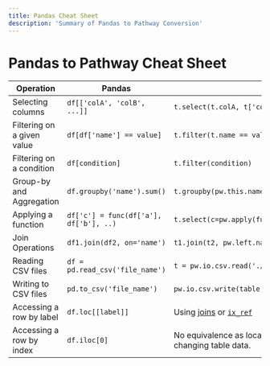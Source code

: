 ```yaml
---
title: Pandas Cheat Sheet
description: 'Summary of Pandas to Pathway Conversion'
---
```


# Pandas to Pathway Cheat Sheet

| Operation                      | Pandas                           | Pathway                                           |
|--------------------------------|----------------------------------|---------------------------------------------------|
| Selecting columns              | `df[['colA', 'colB', ...]]`      | `t.select(t.colA, t['colB'], pw.this.colC)`       |
| Filtering on a given value     | `df[df['name'] == value]`        | `t.filter(t.name == value)`                       |
| Filtering on a condition       | `df[condition]`                  | `t.filter(condition)`                             |
| Group-by and Aggregation       | `df.groupby('name').sum()`       | `t.groupby(pw.this.name).reduce(sum=pw.reducers.sum(pw.this.name))` |
| Applying a function      | `df['c'] = func(df['a'], df['b'], ..)` | `t.select(c=pw.apply(func, t.a, t.b))`            |
| Join Operations          | `df1.join(df2, on='name')`             | `t1.join(t2, pw.left.name == pw.right.name).select(...)` |
| Reading CSV files        | `df = pd.read_csv('file_name')`        | `t = pw.io.csv.read('./data/', schema=InputSchema)` |
| Writing to CSV files     | `pd.to_csv('file_name')`               | `pw.io.csv.write(table, './output/')`             | 
| Accessing a row by label | `df.loc[[label]]`                      | Using [joins](/developers/user-guide/data-transformation/join-manual) or [`ix_ref`](/developers/user-guide/data-transformation/indexing-grouped-tables) |
| Accessing a row by index | `df.iloc[0]`                           | No equivalence as location-based indexes don't make sense with changing table data. |
